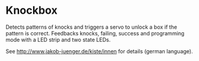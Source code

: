 # Knockbox
Detects patterns of knocks and triggers a servo to unlock a box if the pattern is correct. Feedbacks knocks, failing, success and programming mode with a LED strip and two state LEDs.

See http://www.jakob-juenger.de/kiste/innen for details (german language).
